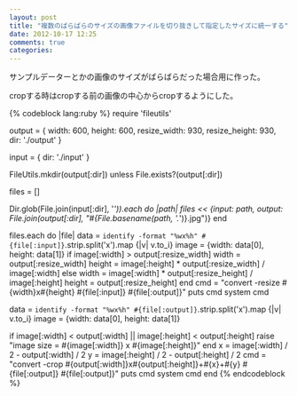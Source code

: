 ```yaml
---
layout: post
title: "複数のばらばらのサイズの画像ファイルを切り抜きして指定したサイズに統一する"
date: 2012-10-17 12:25
comments: true
categories:
---
```


サンプルデーターとかの画像のサイズがばらばらだった場合用に作った。

cropする時はcropする前の画像の中心からcropするようにした。

{% codeblock lang:ruby %}
require 'fileutils'

output = {
  width: 600,
  height: 600,
  resize_width: 930,
  resize_height: 930,
  dir: './output'
}

input = {
  dir: './input'
}

FileUtils.mkdir(output[:dir]) unless File.exists?(output[:dir])

files = []

Dir.glob(File.join(input[:dir], '*')).each do |path|
  files << {input: path, output: File.join(output[:dir], "#{File.basename(path, '.*')}.jpg")}
end

files.each do |file|
  data = `identify -format "%wx%h" #{file[:input]}`.strip.split('x').map {|v| v.to_i}
  image = {width: data[0], height: data[1]}
  if image[:width] > output[:resize_width]
    width = output[:resize_width]
    height = image[:height] * output[:resize_width] / image[:width]
  else
    width = image[:width] * output[:resize_height] / image[:height]
    height = output[:resize_height]
  end
  cmd = "convert -resize #{width}x#{height} #{file[:input]} #{file[:output]}"
  puts cmd
  system cmd

  data = `identify -format "%wx%h" #{file[:output]}`.strip.split('x').map {|v| v.to_i}
  image = {width: data[0], height: data[1]}

  if image[:width] < output[:width] || image[:height] < output[:height]
    raise "image size = #{image[:width]} x #{image[:height]}"
  end
  x = image[:width] / 2  - output[:width] / 2
  y = image[:height] / 2 - output[:height] / 2
  cmd = "convert -crop #{output[:width]}x#{output[:height]}+#{x}+#{y} #{file[:output]} #{file[:output]}"
  puts cmd
  system cmd
end
{% endcodeblock %}
